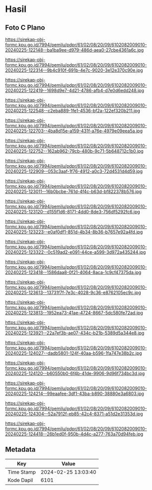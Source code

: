 # Hasil

## Foto C Plano

https://sirekap-obj-formc.kpu.go.id/7994/pemilu/pdpr/61/02/08/20/09/6102082009010-20240225-122148--ba1ba9ee-d979-486d-aea0-27cbe4361a6c.jpg

https://sirekap-obj-formc.kpu.go.id/7994/pemilu/pdpr/61/02/08/20/09/6102082009010-20240225-122314--9b4c910f-691b-4e7c-9020-3e12e370c90e.jpg

https://sirekap-obj-formc.kpu.go.id/7994/pemilu/pdpr/61/02/08/20/09/6102082009010-20240225-122419--1698d9e7-4d21-4786-afb4-d7e0d6edd248.jpg

https://sirekap-obj-formc.kpu.go.id/7994/pemilu/pdpr/61/02/08/20/09/6102082009010-20240225-122548--c2eba889-1fe1-4536-bf2a-122ef320b211.jpg

https://sirekap-obj-formc.kpu.go.id/7994/pemilu/pdpr/61/02/08/20/09/6102082009010-20240225-122703--4ba8d15e-a159-431f-a76e-4979e09eea5a.jpg

https://sirekap-obj-formc.kpu.go.id/7994/pemilu/pdpr/61/02/08/20/09/6102082009010-20240225-122752--162ab962-79cb-480b-9c71-5b648712c1b0.jpg

https://sirekap-obj-formc.kpu.go.id/7994/pemilu/pdpr/61/02/08/20/09/6102082009010-20240225-122909--053c3aaf-1f76-4912-a0c3-72d4531d4d59.jpg

https://sirekap-obj-formc.kpu.go.id/7994/pemilu/pdpr/61/02/08/20/09/6102082009010-20240225-123011--16b0bcbe-761d-4f4c-b63d-bf822378b576.jpg

https://sirekap-obj-formc.kpu.go.id/7994/pemilu/pdpr/61/02/08/20/09/6102082009010-20240225-123120--d155f1d6-8171-4dd0-8de3-756df5292fc6.jpg

https://sirekap-obj-formc.kpu.go.id/7994/pemilu/pdpr/61/02/08/20/09/6102082009010-20240225-123223--e0af0df1-851d-4b34-8b36-b7657e92a4fd.jpg

https://sirekap-obj-formc.kpu.go.id/7994/pemilu/pdpr/61/02/08/20/09/6102082009010-20240225-123322--0c519ad2-e091-44ce-a599-3d972a435244.jpg

https://sirekap-obj-formc.kpu.go.id/7994/pemilu/pdpr/61/02/08/20/09/6102082009010-20240225-123418--1586daa8-0f21-4064-8aca-1c9cf47375da.jpg

https://sirekap-obj-formc.kpu.go.id/7994/pemilu/pdpr/61/02/08/20/09/6102082009010-20240225-123613--13731f7f-7e3c-4028-9c36-e8762105ec9c.jpg

https://sirekap-obj-formc.kpu.go.id/7994/pemilu/pdpr/61/02/08/20/09/6102082009010-20240225-123813--1952ea73-41ae-4724-8667-5dc580fe72ad.jpg

https://sirekap-obj-formc.kpu.go.id/7994/pemilu/pdpr/61/02/08/20/09/6102082009010-20240225-123921--22a7ef3b-ae07-434c-b21b-5389d5a344e8.jpg

https://sirekap-obj-formc.kpu.go.id/7994/pemilu/pdpr/61/02/08/20/09/6102082009010-20240225-124027--dadb5801-124f-40aa-b596-1fa747e38b2c.jpg

https://sirekap-obj-formc.kpu.go.id/7994/pemilu/pdpr/61/02/08/20/09/6102082009010-20240225-124120--b60550b0-6f4b-41de-9906-9d96f734bc3d.jpg

https://sirekap-obj-formc.kpu.go.id/7994/pemilu/pdpr/61/02/08/20/09/6102082009010-20240225-124214--99eaafee-3df1-43ba-b890-38880e3a6803.jpg

https://sirekap-obj-formc.kpu.go.id/7994/pemilu/pdpr/61/02/08/20/09/6102082009010-20240225-124304--52a7912f-eb85-42c4-8371-a51d2e31353d.jpg

https://sirekap-obj-formc.kpu.go.id/7994/pemilu/pdpr/61/02/08/20/09/6102082009010-20240225-124418--26b1ed0f-950b-4d4c-a277-763a70d94feb.jpg


## Metadata

| Key        | Value               |
| ---------- | ------------------- |
| Time Stamp | 2024-02-25 13:03:40 |
| Kode Dapil | 6101                |



